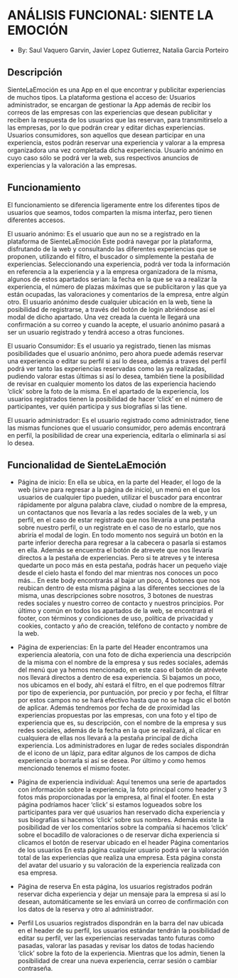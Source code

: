 # ANÁLISIS FUNCIONAL: SIENTE LA EMOCIÓN

- By: Saul Vaquero Garvin, Javier Lopez Gutierrez, Natalia Garcia Porteiro

## Descripción

SienteLaEmoción es una App en el que encontrar y publicitar experiencias de muchos tipos.
La plataforma gestiona el acceso de:
Usuarios administrador, se encargan de gestionar la App además de recibir los correos de las empresas con las experiencias que desean publicitar y reciben la respuesta de los usuarios que las reservan, para transmitirselo a las empresas, por lo que podrán crear y editar dichas experiencias.
Usuarios consumidores, son aquellos que desean participar en una experiencia, estos podrán reservar una experiencia y valorar a la empresa organizadora una vez completada dicha experiencia.
Usuario anónimo en cuyo caso sólo se podrá ver la web, sus respectivos anuncios de experiencias y la valoración a las empresas.

## Funcionamiento

El funcionamiento se diferencia ligeramente entre los diferentes tipos de usuarios que seamos, todos comparten la misma interfaz, pero tienen diferentes accesos.

El usuario anónimo:
Es el usuario que aun no se a registrado en la plataforma de SienteLaEmoción
Este podrá navegar por la plataforma, disfrutando de la web y consultando las diferentes experiencias que se proponen, utilizando el filtro, el buscador o simplemente la pestaña de experiencias.
Seleccionando una experiencia, podrá ver toda la información en referencia a la experiencia y a la empresa organizadora de la misma, algunos de estos apartados serian: la fecha en la que se va a realizar la experiencia, el número de plazas máximas que se publicitaron y las que ya están ocupadas, las valoraciones y comentarios de la empresa, entre algún otro.
El usuario anónimo desde cualquier ubicación en la web, tiene la posibilidad de registrarse, a través del botón de login abriéndose así el modal de dicho apartado.
Una vez creada la cuenta le llegará una confirmación a su correo y cuando la acepte, el usuario anónimo pasará a ser un usuario registrado y tendrá acceso a otras funciones.

El usuario Consumidor:
Es el usuario ya registrado, tienen las mismas posibilidades que el usuario anónimo, pero ahora puede además reservar una experiencia o editar su perfil si así lo desea, además a traves del perfil podrá ver tanto las experiencias reservadas como las ya realizadas, pudiendo valorar estas últimas si así lo desea, también tiene la posibilidad de revisar en cualquier momento los datos de las experiencia haciendo ‘click’ sobre la foto de la misma.
En el apartado de la experiencia, los usuarios registrados tienen la posibilidad de hacer ‘click’ en el número de participantes, ver quién participa y sus biografías si las tiene.

El usuario administrador:
Es el usuario registrado como administrador, tiene las mismas funciones que el usuario consumidor, pero además encontrará en perfil, la posibilidad de crear una experiencia, editarla o eliminarla si así lo desea.

## Funcionalidad de SienteLaEmoción

- Página de inicio:
  En ella se ubica, en la parte del Header, el logo de la web (sirve para regresar a la página de inicio), un menú en el que los usuarios de cualquier tipo pueden, utilizar el buscador para encontrar rápidamente por alguna palabra clave, ciudad o nombre de la empresa, un contactanos que nos llevaría a las redes sociales de la web, y un perfil, en el caso de estar registrado que nos llevaría a una pestaña sobre nuestro perfil, o un registrate en el caso de no estarlo, que nos abriría el modal de login. En todo momento nos seguirá un botón en la parte inferior derecha para regresar a la cabecera o pasarla si estamos en ella.
  Además se encuentra el botón de atrevete que nos llevaría directos a la pestaña de experiencias. Pero si te atreves y te interesa quedarte un poco más en esta pestaña, podrás hacer un pequeño viaje desde el cielo hasta el fondo del mar mientras nos conoces un poco más…
  En este body encontrarás al bajar un poco, 4 botones que nos reubican dentro de esta misma página a las diferentes secciones de la misma, unas descripciones sobre nosotros, 3 botones de nuestras redes sociales y nuestro correo de contacto y nuestros principios.
  Por último y común en todos los apartados de la web, se encontrará el footer, con términos y condiciones de uso, política de privacidad y cookies, contacto y año de creación, teléfono de contacto y nombre de la web.

- Página de experiencias:
  En la parte del Header encontramos una experiencia aleatoria, con una foto de dicha experiencia una descripción de la misma con el nombre de la empresa y sus redes sociales, además del menú que ya hemos mencionado, en este caso el botón de atrévete nos llevará directos a dentro de esa experiencia.
  Si bajamos un poco, nos ubicamos en el body, ahí estará el filtro, en el que podremos filtrar por tipo de experiencia, por puntuación, por precio y por fecha, el filtrar por estos campos no se hará efectivo hasta que no se haga clic el botón de aplicar.
  Además tendremos por fecha de de proximidad las experiencias propuestas por las empresas, con una foto y el tipo de experiencia que es, su descripción, con el nombre de la empresa y sus redes sociales, además de la fecha en la que se realizará, al clicar en cualquiera de ellas nos llevará a la pestaña principal de dicha experiencia.
  Los administradores en lugar de redes sociales dispondrán de el icono de un lápiz, para editar algunos de los campos de dicha experiencia o borrarla si así se desea.
  Por último y como hemos mencionado tenemos el mismo footer.

- Página de experiencia individual:
  Aquí tenemos una serie de apartados con información sobre la experiencia, la foto principal como header y 3 fotos más proporcionadas por la empresa, al final el footer.
  En esta página podríamos hacer ‘click’ si estamos logueados sobre los participantes para ver qué usuarios han reservado dicha experiencia y sus biografías si hacemos ‘click’ sobre sus nombres.
  Además existe la posibilidad de ver los comentarios sobre la compañía si hacemos ‘click’ sobre el bocadillo de valoraciones o de reservar dicha experiencia si clicamos el botón de reservar ubicado en el header
  Página comentarios de los usuarios
  En esta página cualquier usuario podrá ver la valoración total de las experiencias que realiza una empresa.
  Esta página consta del avatar del usuario y su valoración de la experiencia realizada con esa empresa.

- Página de reserva
  En esta página, los usuarios registrados podrán reservar dicha experiencia y dejar un mensaje para la empresa si así lo desean, automáticamente se les enviará un correo de confirmación con los datos de la reserva y otro al administrador.

- Perfil
  Los usuarios registrados dispondrán en la barra del nav ubicada en el header de su perfil, los usuarios estándar tendrán la posibilidad de editar su perfil, ver las experiencias reservadas tanto futuras como pasadas, valorar las pasadas y revisar los datos de todas haciendo ‘click’ sobre la foto de la experiencia.
  Mientras que los admin, tienen la posibilidad de crear una nueva experiencia, cerrar sesión o cambiar contraseña.
